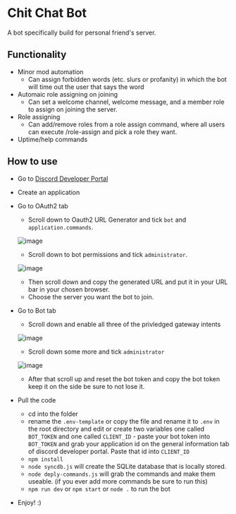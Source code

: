 # Chit Chat Bot
A bot specifically build for personal friend's server.

## Functionality
* Minor mod automation
  - Can assign forbidden words (etc. slurs or profanity) in which the bot will time out the user that says the word
* Automaic role assigning on joining
  - Can set a welcome channel, welcome message, and a member role to assign on joining the server.
* Role assigning
  - Can add/remove roles from a role assign command, where all users can execute /role-assign and pick a role they want.
* Uptime/help commands

## How to use
* Go to [Discord Developer Portal](https://discord.com/developers/applications)
* Create an application
* Go to OAuth2 tab
  - Scroll down to Oauth2 URL Generator and tick `bot` and `application.commands`.
  
  ![image](https://github.com/user-attachments/assets/ec428883-ad34-4fcb-8481-d9bce29327be)
  
  - Scroll down to bot permissions and tick `administrator`.
  
  ![image](https://github.com/user-attachments/assets/51ec6d97-a128-47ce-b14f-8f2854580cf4)
  
  - Then scroll down and copy the generated URL and put it in your URL bar in your chosen browser.
  - Choose the server you want the bot to join.
* Go to Bot tab
  - Scroll down and enable all three of the privledged gateway intents
    
  ![image](https://github.com/user-attachments/assets/6e29c0e3-d7ae-4b07-b26e-24b15b63c592)
  
  - Scroll down some more and tick `administrator`
    
  ![image](https://github.com/user-attachments/assets/5c781a5e-e541-4c4c-b32f-67059295fd17)
  
  - After that scroll up and reset the bot token and copy the bot token keep it on the side be sure to not lose it.
* Pull the code
  - cd into the folder
  - rename the `.env-template` or copy the file and rename it to `.env` in the root directory and edit or create two variables one called `BOT_TOKEN` and one called `CLIENT_ID`
        - paste your bot token into `BOT_TOKEN` and grab your application id on the general information tab of discord developer portal. Paste that id into `CLIENT_ID`
  - `npm install`
  - `node syncdb.js` will create the SQLite database that is locally stored.
  - `node deply-commands.js` will grab the commands and make them useable. (if you ever add more commands be sure to run this)
  - `npm run dev` or `npm start` or `node .` to run the bot
* Enjoy! :)

